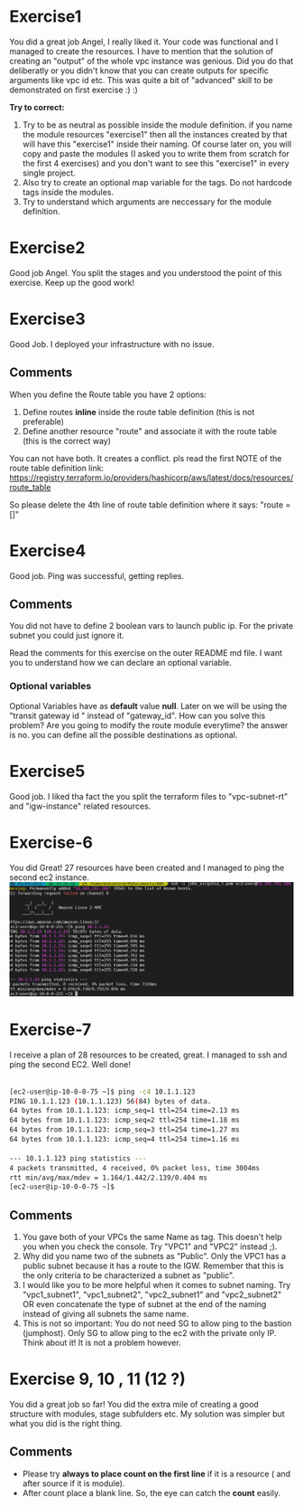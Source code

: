 # Exercise1
You did a great job Angel, I really liked it. 
Your code was functional and I managed to create the resources.
I have to mention that the solution of creating an "output" of the whole vpc instance was genious. Did you do that deliberatly or you didn't know that you can create outputs for specific arguments like vpc id etc. This was quite a bit of "advanced" skill to be demonstrated on first exercise :) :)

**Try to correct:** 
1.  Try to be as neutral as possible inside the module definition. if you name the module resources "exercise1" then all the instances created by that will have this "exercise1" inside their naming.
Of course later on, you will copy and paste the modules (I asked you to write them from scratch for the first 4 exercises) and you don't want to see this "exercise1" in every single project.
2.  Also try to create an optional map variable for the tags. Do not hardcode tags inside the modules.
3.  Try to understand which arguments are neccessary for the module definition.

# Exercise2
Good job Angel. You split the stages and you understood the point of this exercise. Keep up the good work!

# Exercise3
Good Job. I deployed your infrastructure with no issue.

## Comments
When you define the Route table you have 2 options:
1.  Define routes **inline** inside the route table definition (this is not preferable)
2.  Define another resource "route" and associate it with the route table (this is the correct way)

You can not have both. It creates a conflict. pls read the first NOTE of the route table definition link:
https://registry.terraform.io/providers/hashicorp/aws/latest/docs/resources/route_table

So please delete the 4th line of route table definition where it says: "route = []"

# Exercise4
Good job. Ping was successful, getting replies.

## Comments
You did not have to define 2 boolean vars to launch public ip. For the private subnet you could just ignore it.

Read the comments for this exercise on the outer README md file. I want you to understand how we can declare an optional variable.
### Optional variables
Optional Variables have as **default** value **null**.
Later on we will be using the "transit gateway id " instead of "gateway_id". How can you solve this problem? Are you going to modify the route module everytime? the answer is no. you can define all the possible destinations as optional.

# Exercise5
Good job. I liked tha fact the you split the terraform files to "vpc-subnet-rt" and "igw-instance" related resources.

# Exercise-6
You did Great! 27 resources have been created and I managed to ping the second ec2 instance.
![Ex-6](./Images/Ex-6.PNG)

# Exercise-7
I receive a plan of 28 resources to be created, great. I managed to ssh and ping the second EC2. Well done!
```bash

[ec2-user@ip-10-0-0-75 ~]$ ping -c4 10.1.1.123
PING 10.1.1.123 (10.1.1.123) 56(84) bytes of data.
64 bytes from 10.1.1.123: icmp_seq=1 ttl=254 time=2.13 ms
64 bytes from 10.1.1.123: icmp_seq=2 ttl=254 time=1.18 ms
64 bytes from 10.1.1.123: icmp_seq=3 ttl=254 time=1.27 ms
64 bytes from 10.1.1.123: icmp_seq=4 ttl=254 time=1.16 ms

--- 10.1.1.123 ping statistics ---
4 packets transmitted, 4 received, 0% packet loss, time 3004ms
rtt min/avg/max/mdev = 1.164/1.442/2.139/0.404 ms
[ec2-user@ip-10-0-0-75 ~]$
```

## Comments
1.  You gave both of your VPCs the same Name as tag. This doesn't help you when you check the console. Try "VPC1" and "VPC2" instead ;).
2. Why did you name two of the subnets as "Public". Only the VPC1 has a public subnet because it has a route to the IGW. Remember that this is the only criteria to be characterized a subnet as "public".
3. I would like you to be more helpful when it comes to subnet naming. Try "vpc1_subnet1", "vpc1_subnet2", "vpc2_subnet1" and "vpc2_subnet2" OR even concatenate the type of subnet at the end of the naming instead of giving all subnets the same name.
4. This is not so important: You do not need SG to allow ping to the bastion (jumphost). Only SG to allow ping to the ec2 with the private only IP. Think about it! It is not a problem however.


# Exercise 9, 10 , 11 (12 ?)
You did a great job so far! You did the extra mile of creating a good structure with modules, stage subfulders etc. My solution was simpler but what you did is the right thing.

## Comments 
* Please try **always to place count on the first line** if it is a resource ( and after source if it is module).
* After count place a blank line. So, the eye can catch the **count** easily.